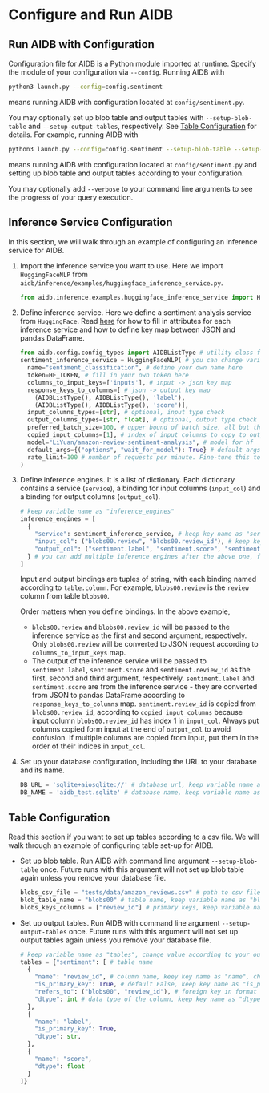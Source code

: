 # Configure and Run AIDB

## Run AIDB with Configuration

Configuration file for AIDB is a Python module imported at runtime. Specify the module of your configuration via `--config`. Running AIDB with
```bash
python3 launch.py --config=config.sentiment
```
means running AIDB with configuration located at `config/sentiment.py`.

You may optionally set up blob table and output tables with `--setup-blob-table` and `--setup-output-tables`, respectively. See [Table Configuration](#table-configuration) for details. For example, running AIDB with
```bash
python3 launch.py --config=config.sentiment --setup-blob-table --setup-output-tables
```
means running AIDB with configuration located at `config/sentiment.py` and setting up blob table and output tables according to your configuration.

You may optionally add `--verbose` to your command line arguments to see the progress of your query execution.

## Inference Service Configuration

In this section, we will walk through an example of configuring an inference service for AIDB.

1. Import the inference service you want to use. Here we import `HuggingFaceNLP` from `aidb/inference/examples/huggingface_inference_service.py`.
    ```python
    from aidb.inference.examples.huggingface_inference_service import HuggingFaceNLP
    ```

2. Define inference service. Here we define a sentiment analysis service from `HuggingFace`. Read [here](https://github.com/ddkang/aidb-new/tree/main/aidb/inference/examples) for how to fill in attributes for each inference service and how to define key map between JSON and pandas DataFrame.
    ```python
    from aidb.config.config_types import AIDBListType # utility class for key map conversion
    sentiment_inference_service = HuggingFaceNLP( # you can change variable name and class name
      name="sentiment_classification", # define your own name here
      token=HF_TOKEN, # fill in your own token here
      columns_to_input_keys=['inputs'], # input -> json key map
      response_keys_to_columns=[ # json -> output key map
        (AIDBListType(), AIDBListType(), 'label'),
        (AIDBListType(), AIDBListType(), 'score')],
      input_columns_types=[str], # optional, input type check
      output_columns_types=[str, float], # optional, output type check
      preferred_batch_size=100, # upper bound of batch size, all but the last batch will have this size
      copied_input_columns=[1], # index of input columns to copy to output
      model="LiYuan/amazon-review-sentiment-analysis", # model for hf
      default_args={("options", "wait_for_model"): True} # default args
      rate_limit=100 # number of requests per minute. Fine-tune this to avoid rate limit error
    )
    ```

3. Define inference engines. It is a list of dictionary. Each dictionary contains a service (`service`), a binding for input columns (`input_col`) and a binding for output columns (`output_col`).
    ```python
    # keep variable name as "inference_engines"
    inference_engines = [
      {
        "service": sentiment_inference_service, # keep key name as "service", change value according to your service defined above
        "input_col": ("blobs00.review", "blobs00.review_id"), # keep key name as "input_col", change value according to your input binding
        "output_col": ("sentiment.label", "sentiment.score", "sentiment.review_id") # keep key name as "output_col", change value according to your output binding
      } # you can add multiple inference engines after the above one, following the format above.
    ]
    ```
    Input and output bindings are tuples of string, with each binding named according to `table.column`. For example, `blobs00.review` is the `review` column from table `blobs00`.
    
    Order matters when you define bindings. In the above example,
    - `blobs00.review` and `blobs00.review_id` will be passed to the inference service as the first and second argument, respectively. Only `blobs00.review` will be converted to JSON request according to `columns_to_input_keys` map. 
    - The output of the inference service will be passed to `sentiment.label`, `sentiment.score` and `sentiment.review_id` as the first, second and third argument, respectively. `sentiment.label` and `sentiment.score` are from the inference service - they are converted from JSON to pandas DataFrame according to `response_keys_to_columns` map. `sentiment.review_id` is copied from `blobs00.review_id`, according to `copied_input_columns` because input column `blobs00.review_id` has index 1 in `input_col`. Always put columns copied form input at the end of `output_col` to avoid confusion. If multiple columns are copied from input, put them in the order of their indices in `input_col`.

4. Set up your database configuration, including the URL to your database and its name.
    ```python
    DB_URL = 'sqlite+aiosqlite://' # database url, keep variable name as "DB_URL", change value
    DB_NAME = 'aidb_test.sqlite' # database name, keep variable name as "DB_NAME", change value
    ```

## Table Configuration

Read this section if you want to set up tables according to a csv file. We will walk through an example of configuring table set-up for AIDB.

- Set up blob table. Run AIDB with command line argument `--setup-blob-table` once. Future runs with this argument will not set up blob table again unless you remove your database file.
    ```python
    blobs_csv_file = "tests/data/amazon_reviews.csv" # path to csv file, keep variable name as "blobs_csv_file", change value
    blob_table_name = "blobs00" # table name, keep variable name as "blob_table_name", change value
    blobs_keys_columns = ["review_id"] # primary keys, keep variable name as "blobs_keys_columns", change value
    ```

- Set up output tables. Run AIDB with command line argument `--setup-output-tables` once. Future runs with this argument will not set up output tables again unless you remove your database file.
    ```python
    # keep variable name as "tables", change value according to your output tables
    tables = {"sentiment": [ # table name
      {
        "name": "review_id", # column name, keey key name as "name", change value
        "is_primary_key": True, # default False, keep key name as "is_primary_key", change value
        "refers_to": ("blobs00", "review_id"), # foreign key in format (referenced_table_name, referenced_column_name), default None (no reference), keep key name as "refers_to", change value
        "dtype": int # data type of the column, keep key name as "dtype", change value
      },
      {
        "name": "label",
        "is_primary_key": True,
        "dtype": str,
      },
      {
        "name": "score",
        "dtype": float
      }
    ]}
    ```
